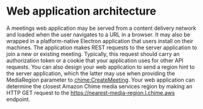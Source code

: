 # Web application architecture<a name="web-application"></a>

 A meetings web application may be served from a content delivery network and loaded when the user navigates to a URL in a browser\. It may also be wrapped in a platform\-native Electron application that users install on their machines\. The application makes REST requests to the server application to join a new or existing meeting\. Typically, this request should carry an authorization token or a cookie that your application uses for other API requests\. You can also design your web application to send a region hint to the server application, which the latter may use when providing the MediaRegion parameter to [chime:CreateMeeting](https://docs.aws.amazon.com/chime/latest/APIReference/API_CreateMeeting.html)\. Your web application can determine the closest Amazon Chime media services region by making an HTTP GET request to the [https://nearest\-media\-region\.l\.chime\.aws](https://nearest-media-region.l.chime.aws/) endpoint\. 